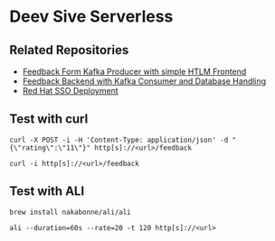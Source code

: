# Deev Sive Serverless

## Related Repositories
* [Feedback Form Kafka Producer with simple HTLM Frontend](https://github.com/marcoklaassen/deep-dive-serverless-feedback-form/tree/kafka-deep-dive)
* [Feedback Backend with Kafka Consumer and Database Handling](https://github.com/marcoklaassen/deep-dive-serverless-feedback-persistence/tree/kafka-deep-dive)
* [Red Hat SSO Deployment](https://github.com/marcoklaassen/deep-dive-quarkus-2/tree/kafka-deep-dive)

## Test with curl
```
curl -X POST -i -H 'Content-Type: application/json' -d "{\"rating\":\"11\"}" http[s]://<url>/feedback
```

```
curl -i http[s]://<url>/feedback
```

## Test with ALI
```
brew install nakabonne/ali/ali
```

```
ali --duration=60s --rate=20 -t 120 http[s]://<url>
```
